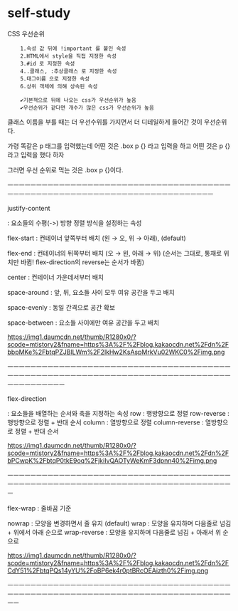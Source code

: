 # self-study

CSS 우선순위

        1.속성 값 뒤에 !important 를 붙인 속성
        2.HTML에서 style을 직접 지정한 속성
        3.#id 로 지정한 속성
        4..클래스, :추상클래스 로 지정한 속성
        5.태그이름 으로 지정한 속성
        6.상위 객체에 의해 상속된 속성
        
        ✔기본적으로 뒤에 나오는 css가 우선순위가 높음
        ✔우선순위가 같다면 개수가 많은 css가 우선순위가 높음
        

클래스 이름을 부를 때는 더 우선수위를 가지면서 더 디테일하게 들어간 것이 우선순위다.

가령 똑같은 p 태그를 입력했는데 어떤 것은 .box p {} 라고 입력을 하고 어떤 것은 p {} 라고 입력을 했다 하자

그러면 우선 순위로 먹는 것은 .box p {}이다.




ㅡㅡㅡㅡㅡㅡㅡㅡㅡㅡㅡㅡㅡㅡㅡㅡㅡㅡㅡㅡㅡㅡㅡㅡㅡㅡㅡㅡㅡㅡㅡㅡㅡㅡㅡㅡㅡㅡㅡㅡㅡㅡㅡㅡㅡㅡㅡㅡㅡㅡㅡㅡㅡㅡㅡㅡㅡㅡㅡㅡㅡㅡㅡㅡㅡㅡㅡㅡㅡㅡㅡㅡㅡㅡㅡ




justify-content

: 요소들의 수평(->) 방향 정렬 방식을 설정하는 속성

flex-start : 컨테이너 앞쪽부터 배치 (왼 → 오, 위 → 아래), (default)

flex-end : 컨테이너의 뒤쪽부터 배치 (오 → 왼, 아래 → 위)
(순서는 그대로, 통채로 위치만 바뀜! flex-direction의 reverse는 순서가 바뀜)

center : 컨테이너 가운데서부터 배치

space-around : 앞, 뒤, 요소들 사이 모두 여유 공간을 두고 배치

space-evenly : 동일 간격으로 공간 확보

space-between : 요소들 사이에만 여유 공간을 두고 배치

https://img1.daumcdn.net/thumb/R1280x0/?scode=mtistory2&fname=https%3A%2F%2Fblog.kakaocdn.net%2Fdn%2FbbpMKe%2FbtqPZJBlLWm%2F2lkHw2KsAspMrkVu02WKC0%2Fimg.png





ㅡㅡㅡㅡㅡㅡㅡㅡㅡㅡㅡㅡㅡㅡㅡㅡㅡㅡㅡㅡㅡㅡㅡㅡㅡㅡㅡㅡㅡㅡㅡㅡㅡㅡㅡㅡㅡㅡㅡㅡㅡㅡㅡㅡㅡㅡㅡㅡㅡㅡㅡㅡㅡㅡㅡㅡㅡㅡㅡㅡㅡㅡㅡㅡㅡㅡㅡㅡㅡㅡㅡㅡㅡㅡㅡㅡㅡㅡㅡㅡㅡㅡㅡㅡㅡㅡㅡㅡ




flex-direction

: 요소들을 배열하는 순서와 축을 지정하는 속성 
row : 행방향으로 정렬
row-reverse : 행방향으로 정렬 + 반대 순서
column : 열방향으로 정렬
column-reverse : 열방향으로 정렬 + 반대 순서

https://img1.daumcdn.net/thumb/R1280x0/?scode=mtistory2&fname=https%3A%2F%2Fblog.kakaocdn.net%2Fdn%2FbPCwpK%2FbtqP0tkE9oq%2FjkiIvQAOTyWeKmF3dpnn40%2Fimg.png





ㅡㅡㅡㅡㅡㅡㅡㅡㅡㅡㅡㅡㅡㅡㅡㅡㅡㅡㅡㅡㅡㅡㅡㅡㅡㅡㅡㅡㅡㅡㅡㅡㅡㅡㅡㅡㅡㅡㅡㅡㅡㅡㅡㅡㅡㅡㅡㅡㅡㅡㅡㅡㅡㅡㅡㅡㅡㅡㅡㅡㅡㅡㅡㅡㅡㅡㅡㅡㅡㅡㅡㅡㅡㅡㅡㅡㅡㅡㅡ




flex-wrap
: 줄바꿈 기준

nowrap : 모양을 변경하면서 줄 유지 (default)
wrap : 모양을 유지하며 다음줄로 넘김 + 위에서 아래 순으로
wrap-reverse : 모양을 유지하며 다음줄로 넘김 + 아래서 위 순으로

https://img1.daumcdn.net/thumb/R1280x0/?scode=mtistory2&fname=https%3A%2F%2Fblog.kakaocdn.net%2Fdn%2FCdY51%2FbtqPQs14yYU%2FoBP6ek4r0ptBRcOEAizth0%2Fimg.png




ㅡㅡㅡㅡㅡㅡㅡㅡㅡㅡㅡㅡㅡㅡㅡㅡㅡㅡㅡㅡㅡㅡㅡㅡㅡㅡㅡㅡㅡㅡㅡㅡㅡㅡㅡㅡㅡㅡㅡㅡㅡㅡㅡㅡㅡㅡㅡㅡㅡㅡㅡㅡㅡㅡㅡㅡㅡㅡㅡㅡㅡㅡㅡㅡㅡㅡㅡㅡㅡㅡㅡㅡㅡㅡㅡㅡㅡㅡㅡㅡ
